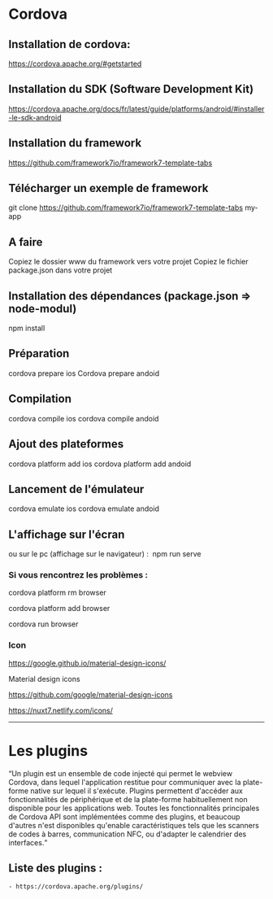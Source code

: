 # Cordova

## Installation de cordova:

https://cordova.apache.org/#getstarted


## Installation du SDK (Software Development Kit)

https://cordova.apache.org/docs/fr/latest/guide/platforms/android/#installer-le-sdk-android


## Installation du framework 
https://github.com/framework7io/framework7-template-tabs


## Télécharger un exemple de framework
git clone https://github.com/framework7io/framework7-template-tabs my-app


## A faire
Copiez le dossier www du framework vers votre projet
Copiez le fichier package.json dans votre projet

## Installation des dépendances (package.json => node-modul)
npm install

## Préparation  
cordova prepare ios
Cordova prepare andoid

## Compilation
cordova compile ios
cordova compile andoid

## Ajout des plateformes
cordova platform add ios
cordova platform add andoid

## Lancement de l'émulateur 
cordova emulate ios
cordova emulate andoid

## L'affichage sur l'écran
ou sur le pc (affichage sur le navigateur) : 
npm run serve


### Si vous rencontrez les problèmes : 

cordova platform rm browser 

cordova platform add browser

cordova run browser

### Icon
https://google.github.io/material-design-icons/

Material design icons

https://github.com/google/material-design-icons
<link href="https://fonts.googleapis.com/icon?family=Material+Icons"
      rel="stylesheet">

https://nuxt7.netlify.com/icons/

 - ------------ ------------ ------------ ------------ ------------ -----------

# Les plugins

<q>Un plugin est un ensemble de code injecté qui permet le webview Cordova, dans lequel l'application restitue pour communiquer avec la plate-forme native sur lequel il s'exécute. Plugins permettent d'accéder aux fonctionnalités de périphérique et de la plate-forme habituellement non disponible pour les applications web. Toutes les fonctionnalités principales de Cordova API sont implémentées comme des plugins, et beaucoup d'autres n'est disponibles qu'enable caractéristiques tels que les scanners de codes à barres, communication NFC, ou d'adapter le calendrier des interfaces.</q>

## Liste des plugins :
	- https://cordova.apache.org/plugins/


